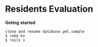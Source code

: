 # Residents Evaluation

**Geting started**

```
clone and rename database.yml.sample
$ rake bs
$ rails s
```

